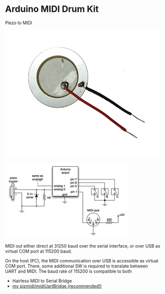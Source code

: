 # Arduino MIDI Drum Kit

Piezo to MIDI

![alt text](piezo.jpg "Piezo")

![alt text](wiring.png "Wiring")

MIDI out either direct at 31250 baud over the serial interface, 
or over USB as virtual COM port at 115200 baud.

On the host (PC), the MIDI communication over USB is accessible 
as virtual COM port. There, some additional SW is required to translate 
between UART and MIDI. The baud rate of 115200 is compatible to both
  - Hairless MIDI to Serial Bridge
  - [my pizmidi/midiUartBridge (recommended!)](https://github.com/hrgraf/pizmidi)

